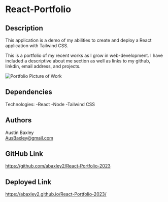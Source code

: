 # React-Portfolio

## Description

This application is a demo of my abilities to create and deploy a React application with Tailwind CSS.

This is a portfolio of my recent works as I grow in web-development. I have included a descriptive about me section as well as links to my github, linkdin, email address, and projects.

![Portfolio Picture of Work]()

## Dependencies

Technologies:
-React
-Node
-Tailwind CSS

## Authors

Austin Baxley  
AusBaxley@gmail.com

## GitHub Link

https://github.com/abaxley2/React-Portfolio-2023

## Deployed Link

https://abaxley2.github.io/React-Portfolio-2023/
